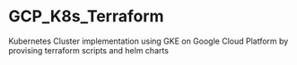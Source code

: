 # GCP_K8s_Terraform
Kubernetes Cluster implementation using GKE on Google Cloud Platform by provising terraform scripts and helm charts
